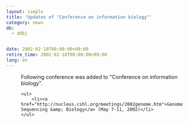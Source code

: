 ```yaml
---
layout: simple
title: 'Updates of "Conference on information biology"'
category: news
db:
  - ddbj


date: 2002-02-18T00:00:00+09:00
retire_time: 2002-02-18T00:00:00+09:00
lang: en
---
```


<dd>Following conference was added to "Conference on information biology".

    <ul>
        <li><a href="http://nucleus.cshl.org/meetings/2002genome.htm">Genome Sequencing &amp; Biology</a> (May 7-11, 2002)</li>
    </ul>
</dd>
